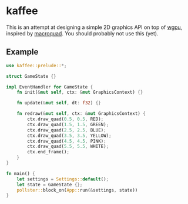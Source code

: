 # kaffee

This is an attempt at designing a simple 2D graphics API on top of [wgpu](https://github.com/gfx-rs/wgpu), inspired by [macroquad](https://github.com/not-fl3/macroquad). You should probably not use this (yet).

## Example

```rust
use kaffee::prelude::*;

struct GameState {}

impl EventHandler for GameState {
    fn init(&mut self, ctx: &mut GraphicsContext) {}

    fn update(&mut self, dt: f32) {}

    fn redraw(&mut self, ctx: &mut GraphicsContext) {
        ctx.draw_quad(0.5, 0.5, RED);
        ctx.draw_quad(1.5, 1.5, GREEN);
        ctx.draw_quad(2.5, 2.5, BLUE);
        ctx.draw_quad(3.5, 3.5, YELLOW);
        ctx.draw_quad(4.5, 4.5, PINK);
        ctx.draw_quad(5.5, 5.5, WHITE);
        ctx.end_frame();
    }
}

fn main() {
    let settings = Settings::default();
    let state = GameState {};
    pollster::block_on(App::run(&settings, state))
}
```
